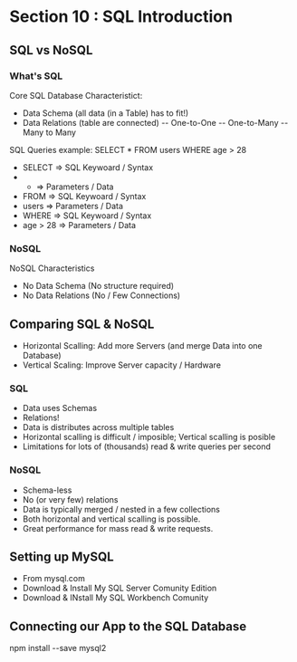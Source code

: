 # Section 10 : SQL Introduction
## SQL vs NoSQL
### What's SQL
Core SQL Database Characteristict:
- Data Schema (all data (in a Table) has to fit!)
- Data Relations (table are connected)
-- One-to-One
-- One-to-Many
-- Many to Many

SQL Queries example:
SELECT * FROM users WHERE age > 28
- SELECT => SQL Keywoard / Syntax
- * => Parameters / Data
- FROM => SQL Keywoard / Syntax
- users => Parameters / Data
- WHERE => SQL Keywoard / Syntax
- age > 28 => Parameters / Data

### NoSQL
NoSQL Characteristics
- No Data Schema (No structure required)
- No Data Relations (No / Few Connections)

## Comparing SQL & NoSQL
- Horizontal Scalling: Add more Servers (and merge Data into one Database)
- Vertical Scaling: Improve Server capacity / Hardware

### SQL
- Data uses Schemas
- Relations!
- Data is distributes across multiple tables
- Horizontal scalling is difficult / imposible; Vertical scalling is posible
- Limitations for lots of (thousands) read & write queries per second

### NoSQL
- Schema-less
- No (or very few) relations
- Data is typically merged / nested in a few collections
- Both horizontal and vertical scalling is possible.
- Great performance for mass read & write requests.

## Setting up MySQL
- From mysql.com
- Download & Install My SQL Server Comunity Edition
- Download & INstall My SQL Workbench Comunity

## Connecting our App to the SQL Database
npm install --save mysql2